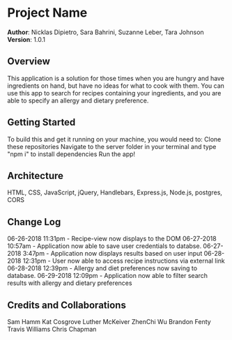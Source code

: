 # Project Name

**Author**: Nicklas Dipietro, Sara Bahrini, Suzanne Leber, Tara Johnson
**Version**: 1.0.1

## Overview
This application is a solution for those times when you are hungry and have ingredients on hand, but have no ideas for what to cook with them. You can use this app to search for recipes containing your ingredients, and you are able to specify an allergy and dietary preference.

## Getting Started
To build this and get it running on your machine, you would need to:
Clone these repositories
Navigate to the server folder in your terminal and type "npm i" to install dependencies
Run the app!

## Architecture
HTML, CSS, JavaScript, jQuery, Handlebars, Express.js, Node.js, postgres, CORS

## Change Log
06-26-2018 11:31pm - Recipe-view now displays to the DOM
06-27-2018 10:57am - Application now able to save user credentials to databse.
06-27-2018 3:47pm - Application now displays results based on user input
06-28-2018 12:31pm - User now able to access recipe instructions via external link
06-28-2018 12:39pm - Allergy and diet preferences now saving to database.
06-29-2018 12:09pm - Application now able to filter search results with allergy and dietary preferences



## Credits and Collaborations
Sam Hamm
Kat Cosgrove
Luther McKeiver
ZhenChi Wu
Brandon Fenty
Travis Williams
Chris Chapman